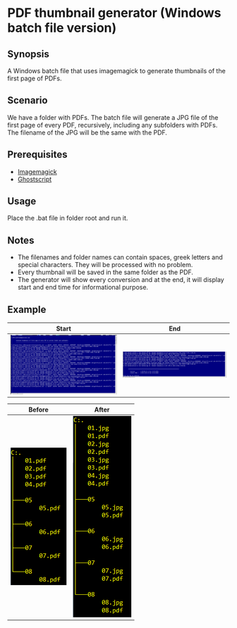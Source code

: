 # PDF thumbnail generator (Windows batch file version)

## Synopsis

A Windows batch file that uses imagemagick to generate thumbnails of the first page of PDFs.

## Scenario

We have a folder with PDFs. The batch file will generate a JPG file of the first page of every PDF, recursively, including any subfolders with PDFs. The filename of the JPG will be the same with the PDF.

## Prerequisites

* [Imagemagick](http://www.imagemagick.org/script/binary-releases.php#windows)
* [Ghostscript](http://ghostscript.com/download/)

## Usage

Place the .bat file in folder root and run it.
## Notes

* The filenames and folder names can contain spaces, greek letters and special characters. They will be processed with no problem.
* Every thumbnail will be saved in the same folder as the PDF.
* The generator will show every conversion and at the end, it will display start and end time for informational purpose.

## Example

Start | End
------------ | -------------
![before](/images/start.png) | ![after](/images/end.png)


Before | After
------------ | -------------
![before](/images/before.png) | ![after](/images/after.png)


